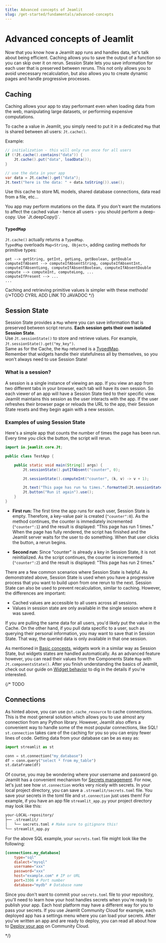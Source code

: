 ```yaml
---
title: Advanced concepts of Jeamlit
slug: /get-started/fundamentals/advanced-concepts
---
```


# Advanced concepts of Jeamlit

Now that you know how a Jeamlit app runs and handles data, let's talk about being efficient. Caching allows you to save the output of a function so you can skip over it on rerun. Session State lets you save information for each user that is preserved between reruns. This not only allows you to avoid unecessary recalculation, but also allows you to create dynamic pages and handle progressive processes.

## Caching

Caching allows your app to stay performant even when loading data from the web, manipulating large datasets, or performing expensive computations.

To cache a value in Jeamlit, you simply need to put it in a dedicated `Map` that is shared between all users: `Jt.cache()`.

Example:

```java
// initialization - this will only run once for all users
if (!Jt.cache().contains("data")) {
    Jt.cache().put("data", loadData());    
}

// use the data in your app
var data = Jt.cache().get("data");
Jt.text("here is the data: " + data.toString()).use();
```

Use this cache to store ML models, shared database connections, data read from a file, etc...


<Note>
You app may perform mutations on the data.  
If you don't want the mutations to affect the cached value - hence all users - you should perform a deep-copy.
Use `Jt.deepCopy()`. 
</Note>

### `TypedMap`

`Jt.cache()` actually returns a `TypedMap`.   
`TypedMap` overloads `Map<String, Object>`, adding casting methods for primitive types:
```
get --> getString, getInt, getLong, getBoolean, getDouble
computeIfAbsent --> computeIfAbsentString, computeIfAbsentInt, computeIfAbsentLong, computeIfAbsentBoolean, computeIfAbsentDouble
compute --> computeInt, computeLong, ...
computeIfPresent --> ...
...
```
Caching and retrieving primitive values is simpler with these methods!
{/*TODO CYRIL ADD LINK TO JAVADOC */}

## Session State

Session State provides a `Map` where you can save information that is preserved between script reruns. 
**Each session gets their own isolated Session State**.   
Use `Jt.sessionState()` to store and retrieve values. For example, `Jt.sessionState().get("my_key")`.  
Same as for the Cache, the `Map` returned is a [TypedMap](#typedmap).  
Remember that widgets handle their statefulness all by themselves, so you won't always need to use Session State!

### What is a session?

A session is a single instance of viewing an app. If you view an app from two different tabs in your browser, each tab will have its own session. So each viewer of an app will have a Session State tied to their specific view. Jeamlit maintains this session as the user interacts with the app. If the user refreshes their browser page or reloads the URL to the app, their Session State resets and they begin again with a new session.

### Examples of using Session State

Here's a simple app that counts the number of times the page has been run. Every time you click the button, the script will rerun.

```java
import io.jeamlit.core.Jt;

public class TestApp {

    public static void main(String[] args) {
        Jt.sessionState().putIfAbsent("counter", 0);

        Jt.sessionState().computeInt("counter", (k, v) -> v + 1);

        Jt.text("This page has run %s times.".formatted(Jt.sessionState().getInt("counter"))).use();
        Jt.button("Run it again").use();
    }
}
```

- **First run:** The first time the app runs for each user, Session State is empty. Therefore, a key-value pair is created (`"counter":0`). As the method continues, the counter is immediately incremented (`"counter":1`) and the result is displayed: "This page has run 1 times." When the page has fully rendered, the script has finished and the Jeamlit server waits for the user to do something. When that user clicks the button, a rerun begins.

- **Second run:** Since "counter" is already a key in Session State, it is not reinitialized. As the script continues, the counter is incremented (`"counter":2`) and the result is displayed: "This page has run 2 times."

There are a few common scenarios where Session State is helpful. As demonstrated above, Session State is used when you have a progressive process that you want to build upon from one rerun to the next. Session State can also be used to prevent recalculation, similar to caching. However, the differences are important:

- Cached values are accessible to all users across all sessions.
- Values in session state are only available in the single session where it was saved.

If you are pulling the same data for all users, you'd likely put the value in the Cache. On the other hand, if you pull data specific to a user, such as querying their personal information, you may want to save that in Session State. That way, the queried data is only available in that one session.

As mentioned in [Basic concepts](/get-started/fundamentals/main-concepts#widgets), widgets work in a similar way as Session State, but widgets states are handled automatically. 
As an advanced feature however, you can read their values from the Components State `Map` with `Jt.componentsState()`. 
After you finish understanding the basics of Jeamlit, check out our guide on [Widget behavior](/develop/concepts/architecture/widget-behavior) to dig in the details if you're interested.


{/* TODO 
## Connections

As hinted above, you can use `@st.cache_resource` to cache connections. This is the most general solution which allows you to use almost any connection from any Python library. However, Jeamlit also offers a convenient way to handle some of the most popular connections, like SQL! `st.connection` takes care of the caching for you so you can enjoy fewer lines of code. Getting data from your database can be as easy as:

```python
import streamlit as st

conn = st.connection("my_database")
df = conn.query("select * from my_table")
st.dataframe(df)
```

Of course, you may be wondering where your username and password go. Jeamlit has a convenient mechanism for [Secrets management](/develop/concepts/connections/secrets-management). For now, let's just see how `st.connection` works very nicely with secrets. In your local project directory, you can save a `.streamlit/secrets.toml` file. You save your secrets in the toml file and `st.connection` just uses them! For example, if you have an app file `streamlit_app.py` your project directory may look like this:

```bash
your-LOCAL-repository/
├── .streamlit/
│   └── secrets.toml # Make sure to gitignore this!
└── streamlit_app.py
```

For the above SQL example, your `secrets.toml` file might look like the following:

```toml
[connections.my_database]
    type="sql"
    dialect="mysql"
    username="xxx"
    password="xxx"
    host="example.com" # IP or URL
    port=3306 # Port number
    database="mydb" # Database name
```

Since you don't want to commit your `secrets.toml` file to your repository, you'll need to learn how your host handles secrets when you're ready to publish your app. Each host platform may have a different way for you to pass your secrets. If you use Jeamlit Community Cloud for example, each deployed app has a settings menu where you can load your secrets. After you've written an app and are ready to deploy, you can read all about how to [Deploy your app](/deploy/streamlit-community-cloud/deploy-your-app) on Community Cloud.

*/}
